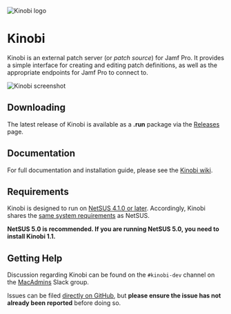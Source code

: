 ![Kinobi logo](https://github.com/mondada/kinobi/blob/master/docs/images/kinobi.png)

# Kinobi

Kinobi is an external patch server (or *patch source*) for Jamf Pro. It provides a simple interface for creating and editing patch definitions, as well as the appropriate endpoints for Jamf Pro to connect to.

![Kinobi screenshot](https://github.com/mondada/kinobi/blob/master/docs/images/kinobi_screenshot.png)

## Downloading

The latest release of Kinobi is available as a **.run** package via the [Releases](https://github.com/mondada/kinobi/releases) page.

## Documentation

For full documentation and installation guide, please see the [Kinobi wiki](https://github.com/mondada/kinobi/wiki).

## Requirements
Kinobi is designed to run on [NetSUS 4.1.0 or later](https://github.com/jamf/NetSUS). Accordingly, Kinobi shares the [same system requirements](https://github.com/jamf/NetSUS#requirements) as NetSUS.

**NetSUS 5.0 is recommended. If you are running NetSUS 5.0, you need to install Kinobi 1.1.**

## Getting Help
Discussion regarding Kinobi can be found on the `#kinobi-dev` channel on the [MacAdmins](https://macadmins.herokuapp.com) Slack group.

Issues can be filed [directly on GitHub](https://github.com/mondada/kinobi/issues), but **please ensure the issue has not already been reported** before doing so.
